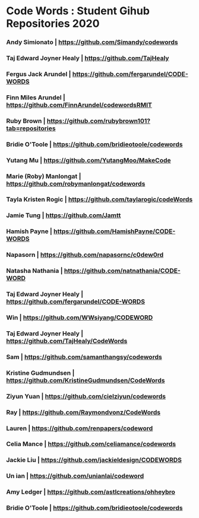 # Code Words : Student Gihub Repositories 2020
### Andy Simionato | https://github.com/Simandy/codewords
### Taj Edward Joyner Healy | https://github.com/TajHealy
### Fergus Jack Arundel | https://github.com/fergarundel/CODE-WORDS
### Finn Miles Arundel | https://github.com/FinnArundel/codewordsRMIT
### Ruby Brown | https://github.com/rubybrown101?tab=repositories
### Bridie O'Toole | https://github.com/bridieotoole/codewords
### Yutang Mu | https://github.com/YutangMoo/MakeCode
### Marie (Roby) Manlongat | https://github.com/robymanlongat/codewords
### Tayla Kristen Rogic | https://github.com/taylarogic/codeWords
### Jamie Tung | https://github.com/Jamtt
### Hamish Payne | https://github.com/HamishPayne/CODE-WORDS
### Napasorn | https://github.com/napasornc/c0dew0rd
### Natasha Nathania | https://github.com/natnathania/CODE-WORD
### Taj Edward Joyner Healy | https://github.com/fergarundel/CODE-WORDS
### Win | https://github.com/WWsiyang/CODEWORD
### Taj Edward Joyner Healy | https://github.com/TajHealy/CodeWords
### Sam | https://github.com/samanthangsy/codewords
### Kristine Gudmundsen | https://github.com/KristineGudmundsen/CodeWords
### Ziyun Yuan | https://github.com/cielziyun/codewords
### Ray | https://github.com/Raymondvonz/CodeWords
### Lauren | https://github.com/renpapers/codeword
### Celia Mance | https://github.com/celiamance/codewords
### Jackie Liu | https://github.com/jackieldesign/CODEWORDS
### Un ian | https://github.com/unianlai/codeword
### Amy Ledger | https://github.com/astlcreations/ohheybro
### Bridie O'Toole | https://github.com/bridieotoole/codewords
